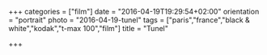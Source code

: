+++
categories = ["film"]
date = "2016-04-19T19:29:54+02:00"
orientation = "portrait"
photo = "2016-04-19-tunel"
tags = ["paris","france","black & white","kodak","t-max 100","film"]
title = "Tunel"

+++
